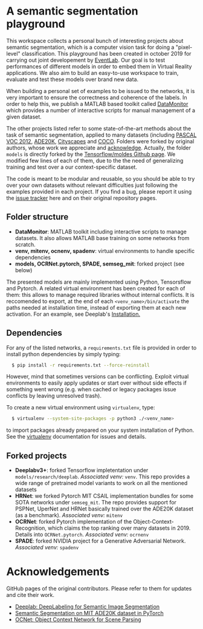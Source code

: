 # A semantic segmentation playground

This workspace collects a personal bunch of interesting projects 
about semantic segmentation, which is a computer vision task for doing
a "pixel-level" classification. This playground has been created in october 2019 
for carrying out joint developement by [EventLab](http://www.event-lab.org/).
Our goal is to test performances of different models in order to embed them
in Virtual Reality applications. We also aim to build an easy-to-use
workspace to train, evaluate and test these models over brand new data. 

When building a personal set of examples to be issued to the networks, it is
very important to ensure the correctness and coherence of the labels. In order
to help this, we publish a MATLAB based toolkit called [DataMonitor]()
which provides a number of interactive scripts for manual management of a given dataset.

The other projects listed refer to some state-of-the-art methods about 
the task of semantic segmentation, applied to many datasets 
(including [PASCAL VOC 2012](http://host.robots.ox.ac.uk/pascal/VOC/voc2012/),
[ADE20K](https://groups.csail.mit.edu/vision/datasets/ADE20K/),
[Cityscapes](https://www.cityscapes-dataset.com/) and 
[COCO](http://cocodataset.org/#home). Folders were 
forked by original authors, whose work we appreciate and 
<a href=#Acknowledgements>acknowledge</a>. Actually, the folder `models`
is directly forked by the [Tensorflow/moldes Github page](https://github.com/tensorflow/models).
We modified few lines of each of them, due to the the need of 
generalizing training and test over a our context-specific dataset. 

The code is meant to be modular and reusable, so you should be able to
try over your own datasets without relevant difficulties just following
the examples provided in each project. If you find a bug, please report it
using the [issue tracker](https://github.com/Ilancia/sem-seg-playground/issues) 
here and on their original repository pages.

## Folder structure
* **DataMonitor**: MATLAB toolkit including interactive scripts to manage
datasets. It also allows MATLAB base training on some networks from scratch.
* **venv, mitenv, ocnenv, spadenv**: virtual environments to handle specific dependencies
* **models, OCRNet.pytorch, SPADE, semseg_mit**: forked project (see below)

The presented models are mainly implemented using Python, Tensorsflow and
Pytorch. A related virtual environment has been created for each of them: 
this allows to manage required libraries without
internal conflicts. It is reccomended to export, at the end of each
`<venv_name>/bin/activate` the paths needed at installation time, instead
of exporting them at each new activation. For an example, see Deeplab's
<a href='models/research/deeplab/g3doc/installation.md'>Installation.</a><br>

## Dependencies

For any of the listed networks, a `requirements.txt` file is provided in
order to install python dependencies by simply typing:
```bash
  $ pip install -r requirements.txt --force-reinstall
```
However, mind that sometimes versions can be conflicting. Exploit virtual 
environments to easily apply updates or start over without side effects if
something went wrong (e.g. when cached or legacy packages issue conflicts
by leaving unresolved trash).

To create a new virtual environment using `virtualenv`, type:
```bash
  $ virtualenv --system-site-packages -p python3 ./<venv_name>
```
to import packages already prepared on your system installation of Python.
See the [virtualenv](https://virtualenv.pypa.io/en/latest/) documentation for
issues and details.

## Forked projects

* **Deeplabv3+**: forked Tensorflow impletentation under `models/research/deeplab`.
                  *Associated venv:* `venv`. This repo provides a wide range of pretrained
                  model variants to work on all the mentioned datasets
* **HRNet**: we forked Pytorch MIT CSAIL implementation bundles for some SOTA networks
             under `semseg_mit`. The repo provides support for PSPNet, UperNet and HRNet
             basically trained over the ADE20K dataset (as a benchmark). *Associated* 
             *venv:* `mitenv`
* **OCRNet**: forked Pytorch implementation of the Object-Context-Recognition, which
              claims the top ranking over many datasets in 2019. Details into 
              `OCRNet.pytorch`. *Associated venv:* `ocrnenv`
* **SPADE**: forked NVIDIA project for a Generative Adversarial Network. *Associated venv:* `spadenv`

# Acknowledgements

GitHub pages of the original contributors. Please refer to them for updates and cite their work.
* [Deeplab: DeepLabeling for Semantic Image Segmentation](https://github.com/tensorflow/models/tree/master/research/deeplab)
* [Semantic Segmentation on MIT ADE20K dataset in PyTorch](https://github.com/CSAILVision/semantic-segmentation-pytorch)
* [OCNet: Object Context Network for Scene Parsing](https://github.com/PkuRainBow/OCNet.pytorch)

